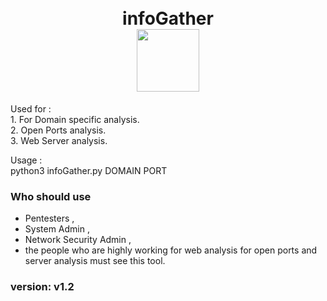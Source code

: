 <h1 align="center">
  <br>
  infoGather
  <br>
  <a href="https://github.com/omkhard/infoGather"><img src="https://i.ibb.co/zbQhWbM/info-Image.png" width="100px" height="100px"></a>
  <br>
</h1>
<p>
  Used for :<br>
  1. For Domain specific analysis.<br>
  2. Open Ports analysis.<br>
  3. Web Server analysis.<br>
</p>
<p>
  Usage :<br>
  python3 infoGather.py DOMAIN PORT <br>
</p>

### Who should use 
  - Pentesters ,
  - System Admin , 
  - Network Security Admin , 
  - the people who are highly working for web analysis for open ports and server analysis must see this tool.



### version:  v1.2
